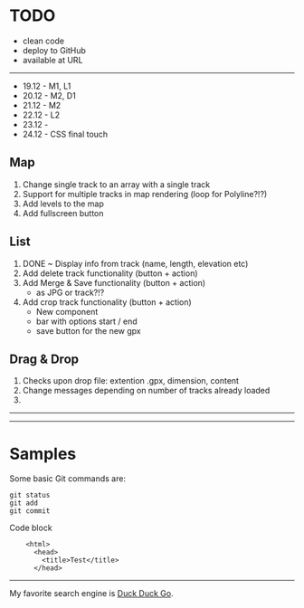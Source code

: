 # TODO
* clean code
* deploy to GitHub
* available at URL

***

* 19.12 - M1, L1
* 20.12 - M2, D1
* 21.12 - M2
* 22.12 - L2
* 23.12 - 
* 24.12 - CSS final touch


## Map
1. Change single track to an array with a single track
2. Support for multiple tracks in map rendering (loop for Polyline?!?)
3. Add levels to the map
4. Add fullscreen button

## List
1. DONE ~ Display info from track (name, length, elevation etc)
2. Add delete track functionality (button + action)
3. Add Merge & Save functionality (button + action)
    * as JPG or track?!?
4. Add crop track functionality (button + action)
    * New component
    + bar with options start / end 
    + save button for the new gpx

## Drag & Drop
1. Checks upon drop file: extention .gpx, dimension, content
2. Change messages depending on number of tracks already loaded
3. 
_________________


_________________
# Samples

<!-- comment -->

Some basic Git commands are:
```
git status
git add
git commit
```

Code block

        <html>
          <head>
            <title>Test</title>
          </head>

_________________

My favorite search engine is [Duck Duck Go](https://duckduckgo.com).